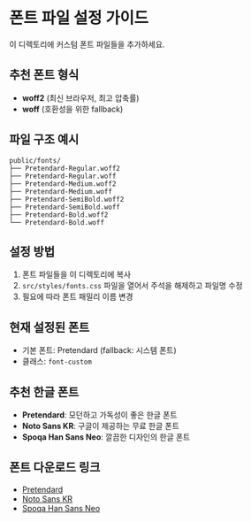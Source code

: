 # 폰트 파일 설정 가이드

이 디렉토리에 커스텀 폰트 파일들을 추가하세요.

## 추천 폰트 형식

- **woff2** (최신 브라우저, 최고 압축률)
- **woff** (호환성을 위한 fallback)

## 파일 구조 예시

```
public/fonts/
├── Pretendard-Regular.woff2
├── Pretendard-Regular.woff
├── Pretendard-Medium.woff2
├── Pretendard-Medium.woff
├── Pretendard-SemiBold.woff2
├── Pretendard-SemiBold.woff
├── Pretendard-Bold.woff2
└── Pretendard-Bold.woff
```

## 설정 방법

1. 폰트 파일들을 이 디렉토리에 복사
2. `src/styles/fonts.css` 파일을 열어서 주석을 해제하고 파일명 수정
3. 필요에 따라 폰트 패밀리 이름 변경

## 현재 설정된 폰트

- 기본 폰트: Pretendard (fallback: 시스템 폰트)
- 클래스: `font-custom`

## 추천 한글 폰트

- **Pretendard**: 모던하고 가독성이 좋은 한글 폰트
- **Noto Sans KR**: 구글이 제공하는 무료 한글 폰트
- **Spoqa Han Sans Neo**: 깔끔한 디자인의 한글 폰트

## 폰트 다운로드 링크

- [Pretendard](https://github.com/orioncactus/pretendard)
- [Noto Sans KR](https://fonts.google.com/noto/specimen/Noto+Sans+KR)
- [Spoqa Han Sans Neo](https://spoqa.github.io/spoqa-han-sans/)
